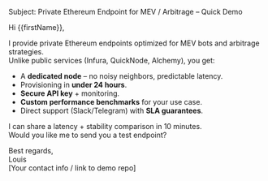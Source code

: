 Subject: Private Ethereum Endpoint for MEV / Arbitrage – Quick Demo

Hi {{firstName}},

I provide private Ethereum endpoints optimized for MEV bots and arbitrage strategies.  
Unlike public services (Infura, QuickNode, Alchemy), you get:

- A **dedicated node** – no noisy neighbors, predictable latency.  
- Provisioning in **under 24 hours**.  
- **Secure API key** + monitoring.  
- **Custom performance benchmarks** for your use case.  
- Direct support (Slack/Telegram) with **SLA guarantees**.

I can share a latency + stability comparison in 10 minutes.  
Would you like me to send you a test endpoint?

Best regards,  
Louis  
[Your contact info / link to demo repo]
